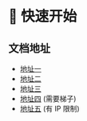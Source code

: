 # 🚀 快速开始

## 文档地址

- [地址一](https://sonvee.github.io/sv-app-docs/docs-github)
- [地址二](https://sv-app-docs.pages.dev)
- [地址三](https://sv-app-docs.4everland.app)
- [地址四](https://sv-app-docs.vercel.app) (需要梯子)
- [地址五](https://static-mp-74bfcbac-6ba6-4f39-8513-8831390ff75a.next.bspapp.com/docs-uni) (有 IP 限制)
